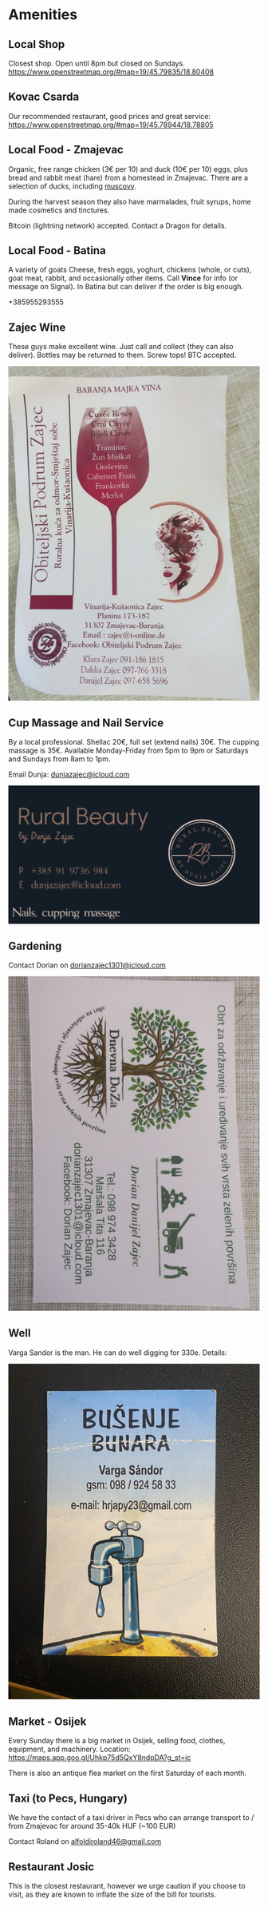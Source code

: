 # Amenities

## Local Shop

Closest shop.  Open until 8pm but closed on Sundays.  https://www.openstreetmap.org/#map=19/45.79835/18.80408

## Kovac Csarda

Our recommended restaurant, good prices and great service:  https://www.openstreetmap.org/#map=19/45.78944/18.78805

## Local Food - Zmajevac

Organic, free range chicken (3€ per 10) and duck (10€ per 10) eggs, plus bread and rabbit meat (hare) from a homestead in Zmajevac.  There are a selection of ducks, including [muscovy](https://www.growingwildroots.com/benefits-keeping-muscovy-ducks/).

During the harvest season they also have marmalades, fruit syrups, home made cosmetics and tinctures.

Bitcoin (lightning network) accepted.  Contact a Dragon for details.

## Local Food - Batina

A variety of goats Cheese, fresh eggs, yoghurt, chickens (whole, or cuts), goat meat, rabbit, and occasionally other items.  Call **Vince** for info (or message on Signal).  In Batina but can deliver if the order is big enough.

+385955293555

## Zajec Wine

These guys make excellent wine.  Just call and collect (they can also deliver).  Bottles may be returned to them.  Screw tops!  BTC accepted.

![](static/assets/img/zajecwine.png)

## Cup Massage and Nail Service

By a local professional. Shellac 20€, full set (extend nails) 30€.  The cupping massage is 35€.
Available Monday-Friday from 5pm to 9pm or Saturdays and Sundays from 8am to 1pm.  

Email Dunja:  dunjazajec@icloud.com

![](static/assets/img/dunja.png)

## Gardening

Contact Dorian on dorianzajec1301@icloud.com

![](static/assets/img/gardening.png)

## Well

Varga Sandor is the man.  He can do well digging for 330e.  Details:

![](static/assets/img/varga.jpg)

## Market - Osijek

Every Sunday there is a big market in Osijek, selling food, clothes, equipment, and machinery.  Location:  https://maps.app.goo.gl/Uhkp75d5QxY8ndpDA?g_st=ic

There is also an antique flea market on the first Saturday of each month.

## Taxi (to Pecs, Hungary)

We have the contact of a taxi driver in Pecs who can arrange transport to / from Zmajevac for around 35-40k HUF (~100 EUR)

Contact Roland on alfoldiroland46@gmail.com

## Restaurant Josic

This is the closest restaurant, however we urge caution if you choose to visit, as they are known to inflate the size of the bill for tourists.

